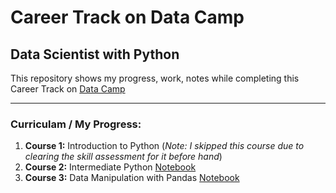 ﻿# Career Track on Data Camp
## Data Scientist with Python

This repository shows my progress, work, notes while completing this Career Track on [Data Camp](https://datacamp.com)

---
### Curriculam / My Progress:
1. **Course 1:** Introduction to Python (*Note: I skipped this course due to clearing the skill assessment for it before hand*)
2. **Course 2:** Intermediate Python [Notebook](https://github.com/Stalwart-GS/Data-Scientist-with-Python-DataCamp/blob/master/Course%202/Intermediate%20Python.ipynb)
3. **Course 3:** Data Manipulation with Pandas [Notebook]()
